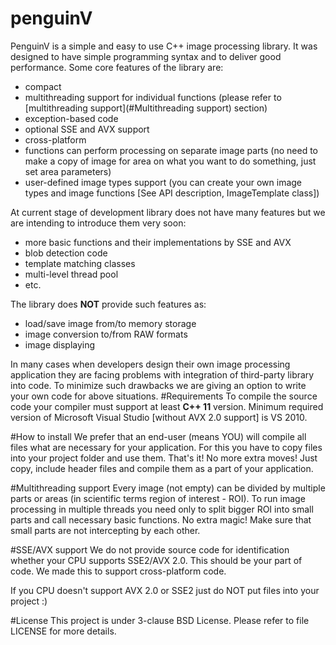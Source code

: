 # penguinV

PenguinV is a simple and easy to use C++ image processing library. It was designed to have simple programming syntax and to deliver good performance. Some core features of the library are:

- compact
- multithreading support for individual functions (please refer to [multithreading support](#Multithreading support) section)
- exception-based code
- optional SSE and AVX support
- cross-platform
- functions can perform processing on separate image parts (no need to make a copy of image for area on what you want to do something, just set area parameters)
- user-defined image types support (you can create your own image types and image functions [See API description, ImageTemplate class])

At current stage of development library does not have many features but we are intending to introduce them very soon:
- more basic functions and their implementations by SSE and AVX
- blob detection code
- template matching classes
- multi-level thread pool
- etc.

The library does **NOT** provide such features as:
- load/save image from/to memory storage
- image conversion to/from RAW formats
- image displaying

In many cases when developers design their own image processing application they are facing problems with integration of third-party library into code. To minimize such drawbacks we are giving an option to write your own code for above situations.
#Requirements
To compile the source code your compiler must support at least **C++ 11** version. Minimum required version of Microsoft Visual Studio [without AVX 2.0 support] is VS 2010.

#How to install
We prefer that an end-user (means YOU) will compile all files what are necessary for your application. For this you have to copy files into your project folder and use them. That's it! No more extra moves! Just copy, include header files and compile them as a part of your application.

#Multithreading support
Every image (not empty) can be divided by multiple parts or areas (in scientific terms region of interest - ROI). To run image processing in multiple threads you need only to split bigger ROI into small parts and call necessary basic functions. No extra magic! Make sure that small parts are not intercepting by each other.

#SSE/AVX support
We do not provide source code for identification whether your CPU supports SSE2/AVX 2.0. This should be your part of code. We made this to support cross-platform code.

If you CPU doesn't support AVX 2.0 or SSE2 just do NOT put files into your project :)

#License
This project is under 3-clause BSD License. Please refer to file LICENSE for more details.
